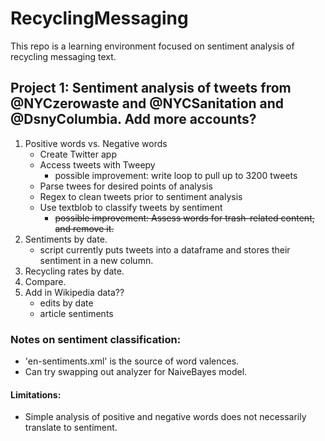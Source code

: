 # RecyclingMessaging

This repo is a learning environment focused on sentiment analysis of recycling messaging text.

## Project 1: Sentiment analysis of tweets from @NYCzerowaste and  @NYCSanitation and @DsnyColumbia. Add more accounts?
1. Positive words vs. Negative words
    - Create Twitter app
    - Access tweets with Tweepy
        - possible improvement: write loop to pull up to 3200 tweets
    - Parse twees for desired points of analysis
    - Regex to clean tweets prior to sentiment analysis
    - Use textblob to classify tweets by sentiment
        - ~~possible improvement: Assess words for trash-related content, and remove it.~~
2. Sentiments by date.
    - script currently puts tweets into a dataframe and stores their sentiment in a new column.
3. Recycling rates by date.
4. Compare.
5. Add in Wikipedia data??
    - edits by date
    - article sentiments

### Notes on sentiment classification:
- 'en-sentiments.xml' is the source of word valences.
- Can try swapping out analyzer for NaiveBayes model.

#### Limitations:
- Simple analysis of positive and negative words does not necessarily translate to sentiment.



